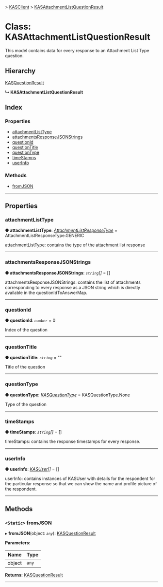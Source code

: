 [](../README.md) > [KASClient](../modules/kasclient.md) > [KASAttachmentListQuestionResult](../classes/kasclient.kasattachmentlistquestionresult.md)

# Class: KASAttachmentListQuestionResult

This model contains data for every response to an Attachment List Type question.

## Hierarchy

 [KASQuestionResult](kasclient.kasquestionresult.md)

**↳ KASAttachmentListQuestionResult**

## Index

### Properties

* [attachmentListType](kasclient.kasattachmentlistquestionresult.md#attachmentlisttype)
* [attachmentsResponseJSONStrings](kasclient.kasattachmentlistquestionresult.md#attachmentsresponsejsonstrings)
* [questionId](kasclient.kasattachmentlistquestionresult.md#questionid)
* [questionTitle](kasclient.kasattachmentlistquestionresult.md#questiontitle)
* [questionType](kasclient.kasattachmentlistquestionresult.md#questiontype)
* [timeStamps](kasclient.kasattachmentlistquestionresult.md#timestamps)
* [userInfo](kasclient.kasattachmentlistquestionresult.md#userinfo)

### Methods

* [fromJSON](kasclient.kasattachmentlistquestionresult.md#fromjson)

---

## Properties

<a id="attachmentlisttype"></a>

###  attachmentListType

**● attachmentListType**: *[AttachmentListResponseType](../enums/kasclient.attachmentlistresponsetype.md)* =  AttachmentListResponseType.GENERIC

attachmentListType: contains the type of the attachment list response

___

<a id="attachmentsresponsejsonstrings"></a>

###  attachmentsResponseJSONStrings

**● attachmentsResponseJSONStrings**: *`string`[]* =  []

attachmentsResponseJSONStrings: contains the list of attachments corresponding to every response as a JSON string which is directly available in the questionIdToAnswerMap.

___

<a id="questionid"></a>

###  questionId

**● questionId**: *`number`* = 0

Index of the question

___

<a id="questiontitle"></a>

###  questionTitle

**● questionTitle**: *`string`* = ""

Title of the question

___

<a id="questiontype"></a>

###  questionType

**● questionType**: *[KASQuestionType](../enums/kasclient.kasquestiontype.md)* =  KASQuestionType.None

Type of the question

___

<a id="timestamps"></a>

###  timeStamps

**● timeStamps**: *`string`[]* =  []

timeStamps: contains the response timestamps for every response.

___

<a id="userinfo"></a>

###  userInfo

**● userInfo**: *[KASUser](kasclient.kasuser.md)[]* =  []

userInfo: contains instances of KASUser with details for the respondent for the particular response so that we can show the name and profile picture of the respondent.

___

## Methods

<a id="fromjson"></a>

### `<Static>` fromJSON

▸ **fromJSON**(object: *`any`*): [KASQuestionResult](kasclient.kasquestionresult.md)

**Parameters:**

| Name | Type |
| ------ | ------ |
| object | `any` |

**Returns:** [KASQuestionResult](kasclient.kasquestionresult.md)

___

